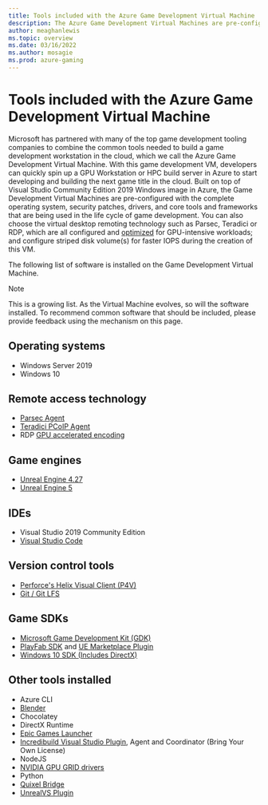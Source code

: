 ```yaml
---
title: Tools included with the Azure Game Development Virtual Machine
description: The Azure Game Development Virtual Machines are pre-configured with the complete operating system, security patches, drivers, and core tools and frameworks used in the life cycle of game development.
author: meaghanlewis
ms.topic: overview
ms.date: 03/16/2022
ms.author: mosagie
ms.prod: azure-gaming
---
```


# Tools included with the Azure Game Development Virtual Machine

Microsoft has partnered with many of the top game development tooling companies to combine the common tools needed to build a game development workstation in the cloud, which we call the Azure Game Development Virtual Machine. With this game development VM, developers can quickly spin up a GPU Workstation or HPC build server in Azure to start developing and building the next game title in the cloud. Built on top of Visual Studio Community Edition 2019 Windows image in Azure, the Game Development Virtual Machines are pre-configured with the complete operating system, security patches, drivers, and core tools and frameworks that are being used in the life cycle of game development. You can also choose the virtual desktop remoting technology such as Parsec, Teradici or RDP, which are all configured and [optimized](/azure/virtual-desktop/configure-vm-gpu) for GPU-intensive workloads; and configure striped disk volume(s) for faster IOPS during the creation of this VM.

The following list of software is installed on the Game Development Virtual Machine.

> [!NOTE]
> This is a growing list. As the Virtual Machine evolves, so will the software installed. To recommend common software that should be included, please provide feedback using the mechanism on this page.

## Operating systems

* Windows Server 2019
* Windows 10

## Remote access technology

* [Parsec Agent](https://parsec.app/)
* [Teradici PCoIP Agent](https://www.teradici.com/)  
* RDP [GPU accelerated encoding](/azure/virtual-desktop/configure-vm-gpu#configure-gpu-accelerated-frame-encoding)

## Game engines

* [Unreal Engine 4.27](https://www.unrealengine.com/)
* [Unreal Engine 5](https://www.unrealengine.com/unreal-engine-5)

## IDEs

* Visual Studio 2019 Community Edition
* [Visual Studio Code](https://code.visualstudio.com/)

## Version control tools

* [Perforce's Helix Visual Client (P4V)](https://www.perforce.com/downloads/helix-visual-client-p4v)
* [Git / Git LFS](https://git-scm.com/downloads)

## Game SDKs

* [Microsoft Game Development Kit (GDK)](https://github.com/microsoft/GDK)
* [PlayFab SDK](/gaming/playfab/sdks/sdk-overview) and [UE Marketplace Plugin](https://www.unrealengine.com/marketplace/en-US/product/playfab-sdk)
* [Windows 10 SDK (Includes DirectX)](https://developer.microsoft.com/windows/downloads/windows-10-sdk/)

## Other tools installed

* Azure CLI
* [Blender](https://www.blender.org/)
* Chocolatey
* DirectX Runtime
* [Epic Games Launcher](https://www.epicgames.com/store/download)
* [Incredibuild Visual Studio Plugin](https://marketplace.visualstudio.com/items?itemName=vs-publisher-1193210.IncrediBuild), Agent and Coordinator (Bring Your Own License)
* NodeJS
* [NVIDIA GPU GRID drivers](/azure/virtual-machines/windows/n-series-driver-setup)
* Python
* [Quixel Bridge](https://quixel.com/bridge)
* [UnrealVS Plugin](https://docs.unrealengine.com/4.27/en-US/ProductionPipelines/DevelopmentSetup/VisualStudioSetup/UnrealVS/)
